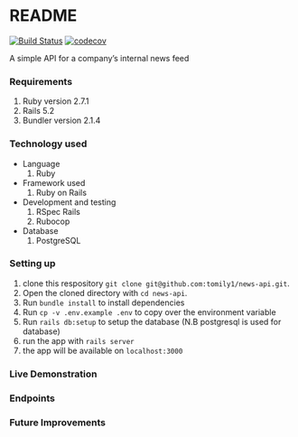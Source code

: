 # README
[![Build Status](https://travis-ci.com/tomily1/news-api.svg?branch=master)](https://travis-ci.com/tomily1/news-api)
[![codecov](https://codecov.io/gh/tomily1/news-api/branch/master/graph/badge.svg?token=ZZGI54MU34)](https://codecov.io/gh/tomily1/news-api)

A simple API for a company’s internal news feed

### Requirements
1. Ruby version 2.7.1
2. Rails 5.2
3. Bundler version 2.1.4


### Technology used
* Language
  1. Ruby
* Framework used
  1. Ruby on Rails
* Development and testing
  1. RSpec Rails
  2. Rubocop
* Database
  1. PostgreSQL

### Setting up
1. clone this respository `git clone git@github.com:tomily1/news-api.git`.
2. Open the cloned directory with `cd news-api`.
3. Run `bundle install` to install dependencies
4. Run `cp -v .env.example .env` to copy over the environment variable
5. Run `rails db:setup` to setup the database (N.B postgresql is used for database)
5. run the app with `rails server`
6. the app will be available on `localhost:3000`

### Live Demonstration

### Endpoints


### Future Improvements
